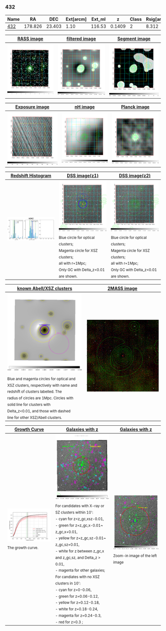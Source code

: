 <div STYLE="page-break-after: always;"></div>

### 432

|Name          |RA          |DEC      | Ext[arcm] | Ext_ml | z    | Class| Rsig[arcmin] | CRsig[c/s] | CR500[c/s] | R500[Mpc] |L500[erg/s]|F500[erg/s/cm^2]| M500[Msun]|Tx[keV]|beta|GC(XSZ,Delta_z<0.01)| GC(OPT,Delta_z<0.01)|GC|alias|
|--------------|------------|------------|---|---|-----------|--------|------|------|----|----|----|----|----|----|----|----|----|----|---|
|[432](script/432.md)     | 178.826       | 23.403       | 1.10    | 116.53   | 0.1409 | 2   | 8.312 |0.654 |0.661 |1.310 |7.030e+44 |1.324e-11 |7.334e+14 |7.657 |0.837 |Tar, |Wen, |Tar, |k042|

|[RASS image](../image/432/432_img.pdf)|[filtered image](../image/432/432_fil.pdf)|[Segment image](../image/432/432_seg.pdf)|
|-------------------|--------------------|-------------------|
| <img src="../image/432/432_img.png" width="300">  | <img src="../image/432/432_fil.png" width="300">   | <img src="../image/432/432_seg.png" width="300">  |

|[Exposure image](../image/432/432_mex.pdf)| [nH image](../image/432/432_nh.pdf)| [Planck image](../image/432/432_p.pdf)|
|-------------------|--------------------|-------------------|
|<img src="../image/432/432_mex.png" width="300">   | <img src="../image/432/432_nh.png" width="300">    | <img src="../image/432/432_p.png" width="300"> |

|[Redshift Histogram](../image/432/432_zg.pdf) | [DSS image(z1)](../image/432/432_dss_z1.pdf)      |  [DSS image(z2)](../image/432/432_dss_z2.pdf)    |
|-------------------|--------------------|-------------------|
|<img src="../image/432/432_zg.png" width="300"> |<img src="../image/432/432_dss_z1.png" width="300"> <sub><br>Blue circle for optical clusters; <br>Magenta circle for XSZ clusters; <br>all with r=1Mpc; <br>Only GC with Delta_z<0.01 are shown. </sub>| <img src="../image/432/432_dss_z2.png" width="300"><sub><br>Blue circle for optical clusters; <br>Magenta circle for XSZ clusters; <br>all with r=1Mpc; <br>Only GC with Delta_z<0.01 are shown. </sub> |

|[known Abell/XSZ clusters](../image/432/432_m.pdf) | [2MASS image](../image/432/432_2mass.pdf)      |
|-------------------|-------------------|
|<img src=../image/432/432_m.png width="300"> <sub><br>Blue and magenta circles for optical and <br>XSZ clusters, respectively with name and <br>redshift of clusters labelled. The <br>radius of circles are 1Mpc. Circles with <br>solid line for clusters with <br>Delta_z<0.01, and those with dashed <br>line for other XSZ/Abell clusters.        </sub>|<img src="../image/432/432_2mass.png" width="300">  |

|[Growth Curve](../image/432/432_gca_all.png) |[Galaxies with z](../image/432/432_opt_ned.pdf) |[Galaxies with z](../image/432/432_opt_ned_zoom.pdf) |
|-------------------|-------------------|-------------------|
| <img src="../image/432/432_gca_all.png" width="300"> <sub><br>The growth curve.</sub>| <img src=../image/432/432_opt_ned.png width="300"> <br><sub> For candidates with X-ray or SZ clusters within 10': <br> - cyan for z<z_gc,xsz-0.01, <br> - green for z=z_gc,x-0.01~ z_gc,x+0.01, <br> - yellow for z=z_gc,sz-0.01~ z_gc,sz+0.01, <br> - white for z between z_gc,x and z_gc,sz, and Delta_z > 0.01, <br> - magenta for other galaxies; <br>For candiates with no XSZ clusters in 10': <br> - cyan for z=0-0.06, <br> - green for z=0.06-0.12, <br> - yellow for z=0.12-0.18, <br> - white for z=0.18-0.24, <br> - magenta for z=0.24-0.3, <br> - red for z>0.3 ;  </sub>|<img src=../image/432/432_opt_ned_zoom.png width="300">  <br><sub> Zoom-in image of the left image</sub>|





